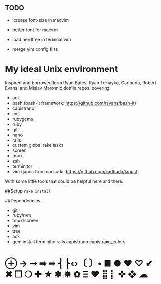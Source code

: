 ## TODO
- icrease font-size in macvim
- better font for macvim

- load nerdtree in terminal vim
- merge vim config files

# My ideal Unix environment

Inspired and borrowed form Ryan Bates, Ryan Tomayko, Carlhuda, Robert Evans, and Mislav Marohnić dotfile repos. covering:

- ack
- bash (bash-it framework: https://github.com/revans/bash-it)
- capistrano
- cvs
- rubygems
- ruby
- git
- nano
- rails
- custom global rake tasks
- screen
- tmux
- zsh
- terminitor
- vim (janus from carlhuda: https://github.com/carlhuda/janus)

With some little tools that could be helpful here and there.


##Setup
`rake install`

##Dependencies
- git
- ruby/rvm
- tmux/screen
- vim
- tree
- ack
- gem install terminitor rails capistrano capistrano_colors

# ⊕ → ➞ ➡ ➟ ⎨⎬‹›〔  〕• ■ ● ♥ ♡ ✔ ✖ ❐ ❍ ✚ ★ ✱ ✸ ✿ Ξ ❤ ⣿ ⡇ ✜ ❖  ☁